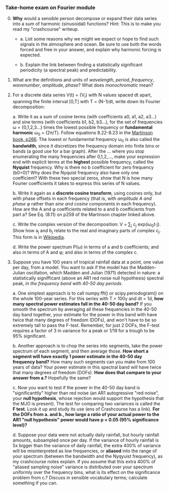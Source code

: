 ### Take-home exam on Fourier module

0. **Why** would a sensible person decompose or expand their data series into a sum of harmonic (sinusoidal) functions? Hint: This is to make you read my "crashcourse" writeup. 

    - a. List some reasons why we might we expect or hope to find such signals in the atmosphere and ocean. Be sure to use both the words forced and free in your answer, and explain why harmonic forcing is expected. 

    - b. Explain the link between finding a statistically significant periodicity (a spectral peak) and predictability. 

1. What are the definitions and units of _wavelength_, _period_, _frequency_,  _wavenumber_, _amplitude_, _phase_? What does _monochromatic_ mean? 

2. For a discrete data series V(t) = {V<sub>i</sub>} with N values spaced dt apart, spanning the finite interval [0,T] with T = (N-1)dt, write down its Fourier decomposition: 

    a. Write it as a sum of cosine terms (with coefficients a0, a1, a2, a3...) and sine terms (with coefficients b1, b2, b3...), for the set of frequencies ω = {0,1,2,3...} times the lowest possible frequency or **fundamental harmonic** ω<sub>0</sub> = (2π/T). Follow equations 8.22-8.23 in the [Martinson book, p266](https://github.com/MPOcanes/MPO624-2020/blob/master/Course_Modules_Topics_Notebooks/series_analyses_and_FFT/Readings/Ch8_Martinson_proof.pdf). The lowest or fundamental frequency ω<sub>0</sub> is also called the **bandwidth**, since it discretizes the frequency domain into finite bins or bands (a good use for a bar graph). After the ... where you stop enumerating the many frequencies after 0,1,2,..., make your expression end with explicit terms at the **highest** possible frequency, called the **Nyquist** frequency. Why is there no b coefficient for zero frequency (b0=0)? Why does the Nyquist frequency also have only one coefficient? With these two special zeros, show that N is how many Fourier coefficients it takes to express this series of N values. 
    
    b. Write it again as a **discrete cosine transform**, using cosines only, but with phase offsets in each frequency (that is, with _amplitude A and phase φ_ rather than _sine and cosine_ components in each frequency). How are the A and φ coefficients related to a and b coefficients from part a? See Eq. (8.11) on p259 of the Martinson chapter linked above.  
    
    c. Write the complex version of the decomposition: V = ∑<sub>j</sub> c<sub>j</sub> exp(iω<sub>0</sub>t⋅j). Show how a<sub>j</sub> and b<sub>j</sub> relate to the real and imaginary parts of complex c<sub>j</sub>. This form is in [Wikipedia](https://en.wikipedia.org/wiki/Discrete_Fourier_transform). 
    
    d. Write the power spectrum P(ω) in terms of a and b coefficients; and also in terms of A and φ; and also in terms of the complex c. 

3. Suppose you have 100 years of tropical rainfall data at a point, one value per day, from a model. You want to ask if the model has the Madden-Julian oscillation, which Madden and Julian (1971) detected in nature: a statistically signifficant (above an AR1 red noise null hypothesis) spectral peak, _in the frequency band with 40-50 day periods_.  

    a. One simplest approach is to call numpy.fft() or scipy.periodogram() on the whole 100-year series. For this series with T = 100y and dt = 1d, **how many spectral power estimates fall in the 40-50 day band?** If you smooth the spectrum by averaging all these frequencies in the 40-50 day band together, your estimate for the power in this band with have twice that many degrees of freedom (DOFs), and won't have to be so extremely tall to pass the F-test. Remember, for just 2 DOFs, the F-test requires a factor of 3 in variance for a peak or 1/19 for a trough to be 95% significant. 
    
    b. Another approach is to chop the series into segments, take the power spectrum of each segment, and then average those. **How short a segment will have exactly 1 power estimate in the 40-50 day frequency band?** How many such segments can you make from 100 years of data? Your power estimate in this spectral band will have twice that many degrees of freedom (DOFs). **How does that compare to your answer from a.?** Hopefully the same? 
    
    c. Now you want to test if the power in the 40-50 day band is "significanttly" higher than red noise (an AR1 autogressive "red noise", your **null hypothesis**, whose rejection would support the hypothesis that the MJO is present). The test for comparing two variances is called the **F test**. Look it up and study its use (ens of Crashcourse has a link). **For the DOFs from a. and b., how large a ratio of your actual power to the AR1 "null hypothesis" power would have p < 0.05 (95% significance level)?** 
    
    d. Suppose your data were not actually daily rainfall, but hourly rainfall amounts, subsampled once per day. If the variance of hourly rainfall is 5x bigger than the variance of daily rainfall, the extra 400% of variance will be misinterpreted as low frequencies, or **aliased** into the range of your spectrum (between the bandwidth and the Nyqyuist frequency), as my crashcourse notes explain. If you assume that this extra 400% of "aliased sampling noise" variance is distributed over your spectrum uniformly over the frequency bins, what is its effect on the significance problem from c.? Discuss in sensible vocabulary terms; calculate something if you can.  
